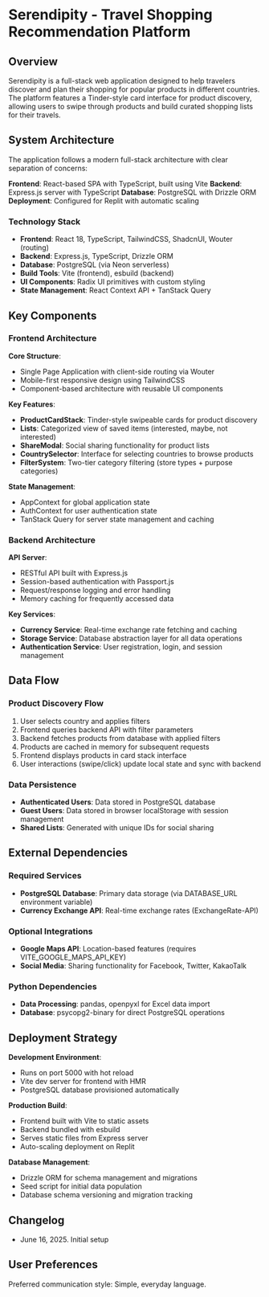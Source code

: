 # Serendipity - Travel Shopping Recommendation Platform

## Overview

Serendipity is a full-stack web application designed to help travelers discover and plan their shopping for popular products in different countries. The platform features a Tinder-style card interface for product discovery, allowing users to swipe through products and build curated shopping lists for their travels.

## System Architecture

The application follows a modern full-stack architecture with clear separation of concerns:

**Frontend**: React-based SPA with TypeScript, built using Vite
**Backend**: Express.js server with TypeScript
**Database**: PostgreSQL with Drizzle ORM
**Deployment**: Configured for Replit with automatic scaling

### Technology Stack

- **Frontend**: React 18, TypeScript, TailwindCSS, ShadcnUI, Wouter (routing)
- **Backend**: Express.js, TypeScript, Drizzle ORM
- **Database**: PostgreSQL (via Neon serverless)
- **Build Tools**: Vite (frontend), esbuild (backend)
- **UI Components**: Radix UI primitives with custom styling
- **State Management**: React Context API + TanStack Query

## Key Components

### Frontend Architecture

**Core Structure**:
- Single Page Application with client-side routing via Wouter
- Mobile-first responsive design using TailwindCSS
- Component-based architecture with reusable UI components

**Key Features**:
- **ProductCardStack**: Tinder-style swipeable cards for product discovery
- **Lists**: Categorized view of saved items (interested, maybe, not interested)
- **ShareModal**: Social sharing functionality for product lists
- **CountrySelector**: Interface for selecting countries to browse products
- **FilterSystem**: Two-tier category filtering (store types + purpose categories)

**State Management**:
- AppContext for global application state
- AuthContext for user authentication state
- TanStack Query for server state management and caching

### Backend Architecture

**API Server**:
- RESTful API built with Express.js
- Session-based authentication with Passport.js
- Request/response logging and error handling
- Memory caching for frequently accessed data

**Key Services**:
- **Currency Service**: Real-time exchange rate fetching and caching
- **Storage Service**: Database abstraction layer for all data operations
- **Authentication Service**: User registration, login, and session management

## Data Flow

### Product Discovery Flow
1. User selects country and applies filters
2. Frontend queries backend API with filter parameters
3. Backend fetches products from database with applied filters
4. Products are cached in memory for subsequent requests
5. Frontend displays products in card stack interface
6. User interactions (swipe/click) update local state and sync with backend

### Data Persistence
- **Authenticated Users**: Data stored in PostgreSQL database
- **Guest Users**: Data stored in browser localStorage with session management
- **Shared Lists**: Generated with unique IDs for social sharing

## External Dependencies

### Required Services
- **PostgreSQL Database**: Primary data storage (via DATABASE_URL environment variable)
- **Currency Exchange API**: Real-time exchange rates (ExchangeRate-API)

### Optional Integrations
- **Google Maps API**: Location-based features (requires VITE_GOOGLE_MAPS_API_KEY)
- **Social Media**: Sharing functionality for Facebook, Twitter, KakaoTalk

### Python Dependencies
- **Data Processing**: pandas, openpyxl for Excel data import
- **Database**: psycopg2-binary for direct PostgreSQL operations

## Deployment Strategy

**Development Environment**:
- Runs on port 5000 with hot reload
- Vite dev server for frontend with HMR
- PostgreSQL database provisioned automatically

**Production Build**:
- Frontend built with Vite to static assets
- Backend bundled with esbuild
- Serves static files from Express server
- Auto-scaling deployment on Replit

**Database Management**:
- Drizzle ORM for schema management and migrations
- Seed script for initial data population
- Database schema versioning and migration tracking

## Changelog

- June 16, 2025. Initial setup

## User Preferences

Preferred communication style: Simple, everyday language.